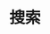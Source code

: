 ---
title: "搜索"
slug: "search"
layout: "search"
outputs:
    - html
    - json
menu:
    main:
        weight: 4
        params: 
            icon: search
---